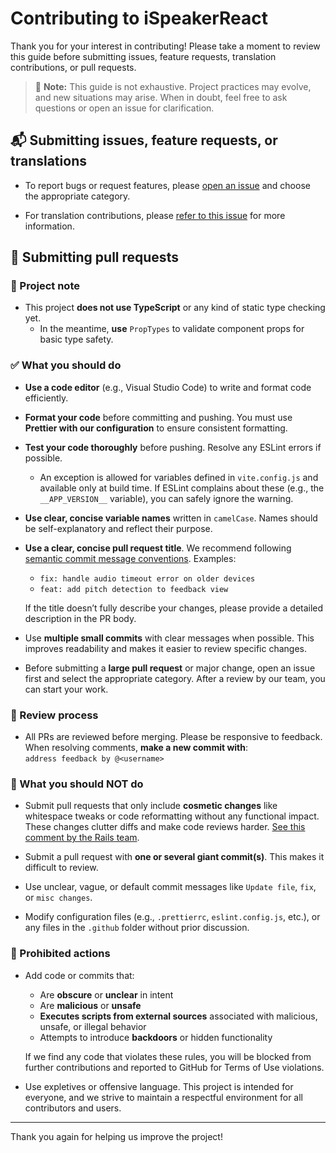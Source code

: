 # Contributing to iSpeakerReact

Thank you for your interest in contributing! Please take a moment to review this guide before submitting issues, feature requests, translation contributions, or pull requests.

> 📝 **Note:** This guide is not exhaustive. Project practices may evolve, and new situations may arise. When in doubt, feel free to ask questions or open an issue for clarification.

## 📬 Submitting issues, feature requests, or translations

- To report bugs or request features, please [open an issue](https://github.com/learnercraft/ispeakerreact/issues/new/choose) and choose the appropriate category.

- For translation contributions, please [refer to this issue](https://github.com/learnercraft/ispeakerreact/issues/18) for more information.

## 🔀 Submitting pull requests

### 📌 Project note

- This project **does not use TypeScript** or any kind of static type checking yet.
  - In the meantime, **use** `PropTypes` to validate component props for basic type safety.

### ✅ What you should do

- **Use a code editor** (e.g., Visual Studio Code) to write and format code efficiently.

- **Format your code** before committing and pushing. You must use **Prettier with our configuration** to ensure consistent formatting.

- **Test your code thoroughly** before pushing. Resolve any ESLint errors if possible.
  - An exception is allowed for variables defined in `vite.config.js` and available only at build time. If ESLint complains about these (e.g., the `__APP_VERSION__` variable), you can safely ignore the warning.

- **Use clear, concise variable names** written in `camelCase`. Names should be self-explanatory and reflect their purpose.

- **Use a clear, concise pull request title**. We recommend following [semantic commit message conventions](https://gist.github.com/joshbuchea/6f47e86d2510bce28f8e7f42ae84c716). Examples:
  - `fix: handle audio timeout error on older devices`
  - `feat: add pitch detection to feedback view`

  If the title doesn’t fully describe your changes, please provide a detailed description in the PR body.

- Use **multiple small commits** with clear messages when possible. This improves readability and makes it easier to review specific changes.

- Before submitting a **large pull request** or major change, open an issue first and select the appropriate category. After a review by our team, you can start your work.

### 🧪 Review process

- All PRs are reviewed before merging. Please be responsive to feedback.  
  When resolving comments, **make a new commit with**:  
  `address feedback by @<username>`

### 🤔 What you should NOT do

- Submit pull requests that only include **cosmetic changes** like whitespace tweaks or code reformatting without any functional impact.  
  These changes clutter diffs and make code reviews harder. [See this comment by the Rails team](https://github.com/rails/rails/pull/13771#issuecomment-32746700).

- Submit a pull request with **one or several giant commit(s)**. This makes it difficult to review.

- Use unclear, vague, or default commit messages like `Update file`, `fix`, or `misc changes`.

- Modify configuration files (e.g., `.prettierrc`, `eslint.config.js`, etc.), or any files in the `.github` folder without prior discussion.

### 🚫 Prohibited actions

- Add code or commits that:
  - Are **obscure** or **unclear** in intent  
  - Are **malicious** or **unsafe**  
  - **Executes scripts from external sources** associated with malicious, unsafe, or illegal behavior  
  - Attempts to introduce **backdoors** or hidden functionality

  If we find any code that violates these rules, you will be blocked from further contributions and reported to GitHub for Terms of Use violations.

- Use expletives or offensive language. This project is intended for everyone, and we strive to maintain a respectful environment for all contributors and users.

---

Thank you again for helping us improve the project!
